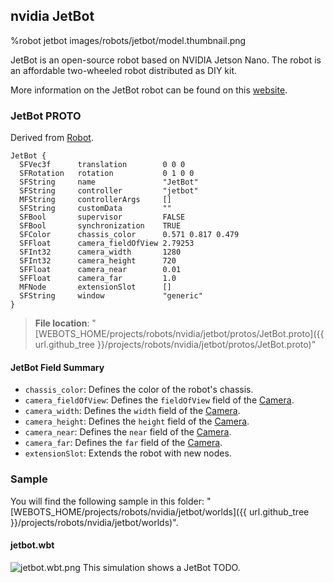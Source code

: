 ## nvidia JetBot

%robot jetbot images/robots/jetbot/model.thumbnail.png

JetBot is an open-source robot based on NVIDIA Jetson Nano.
The robot is an affordable two-wheeled robot distributed as DIY kit.

More information on the JetBot robot can be found on this [website](https://jetbot.org/v0.4.3/).

### JetBot PROTO

Derived from [Robot](../reference/robot.md).

```
JetBot {
  SFVec3f      translation        0 0 0
  SFRotation   rotation           0 1 0 0
  SFString     name               "JetBot"
  SFString     controller         "jetbot"
  MFString     controllerArgs     []
  SFString     customData         ""
  SFBool       supervisor         FALSE
  SFBool       synchronization    TRUE
  SFColor      chassis_color      0.571 0.817 0.479
  SFFloat      camera_fieldOfView 2.79253
  SFInt32      camera_width       1280
  SFInt32      camera_height      720
  SFFloat      camera_near        0.01
  SFFloat      camera_far         1.0
  MFNode       extensionSlot      []
  SFString     window             "generic"
}
```

> **File location**: "[WEBOTS\_HOME/projects/robots/nvidia/jetbot/protos/JetBot.proto]({{ url.github_tree }}/projects/robots/nvidia/jetbot/protos/JetBot.proto)"

#### JetBot Field Summary

- `chassis_color`:  Defines the color of the robot's chassis.
- `camera_fieldOfView`:  Defines the `fieldOfView` field of the [Camera](../reference/camera.md).
- `camera_width`: Defines the `width` field of the [Camera](../reference/camera.md).
- `camera_height`: Defines the `height` field of the [Camera](../reference/camera.md).
- `camera_near`: Defines the `near` field of the [Camera](../reference/camera.md).
- `camera_far`: Defines the `far` field of the [Camera](../reference/camera.md).
- `extensionSlot`: Extends the robot with new nodes.

### Sample

You will find the following sample in this folder: "[WEBOTS\_HOME/projects/robots/nvidia/jetbot/worlds]({{ url.github_tree }}/projects/robots/nvidia/jetbot/worlds)".

#### jetbot.wbt

![jetbot.wbt.png](images/robots/jetbot/jetbot.wbt.thumbnail.jpg) This simulation shows a JetBot TODO.
